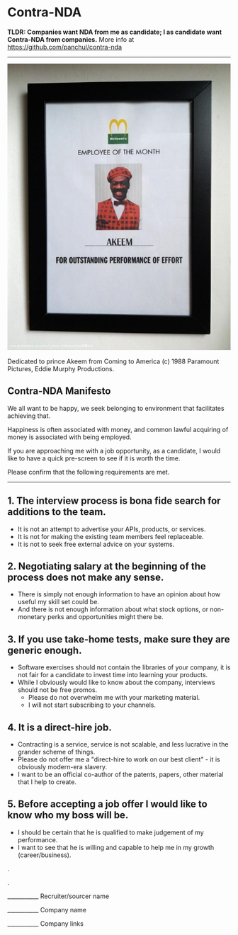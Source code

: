 # Contra-NDA

**TLDR: Companies want NDA from me as candidate; I as candidate want Contra-NDA from companies.**
More info at https://github.com/panchul/contra-nda

---

![Coming-To-America-Employee-of-the-Month-Certificate](pics/Coming-To-America-Employee-of-the-Month-Certificate-1.jpg)

Dedicated to prince Akeem from Coming to America (c) 1988 Paramount Pictures, Eddie Murphy Productions.

## Contra-NDA Manifesto

We all want to be happy, we seek belonging to environment that facilitates achieving that.

Happiness is often associated with money, and common lawful acquiring of money is associated with being employed.

If you are approaching me with a job opportunity, as a candidate, I would like to have a quick pre-screen to see if it is worth the time.

Please confirm that the following requirements are met.

---

## 1. The interview process is bona fide search for additions to the team.

- It is not an attempt to advertise your APIs, products, or services.
- It is not for making the existing team members feel replaceable.
- It is not to seek free external advice on your systems.

## 2. Negotiating salary at the beginning of the process does not make any sense.

- There is simply not enough information to have an opinion about how useful my skill set could be.
- And there is not enough information about what stock options, or non-monetary perks and opportunities might there be.

## 3. If you use take-home tests, make sure they are generic enough.

- Software exercises should not contain the libraries of your company, it is not fair for a candidate to invest time into learning your products.
- While I obviously would like to know about the company, interviews should not be free promos.
    - Please do not overwhelm me with your marketing material.
    - I will not start subscribing to your channels.

## 4. It is a direct-hire job.

- Contracting is a service, service is not scalable, and less lucrative in the grander scheme of things.
- Please do not offer me a "direct-hire to work on our best client" - it is obviously modern-era slavery.
- I want to be an official co-author of the patents, papers, other material that I help to create.

## 5. Before accepting a job offer I would like to know who my boss will be.

- I should be certain that he is qualified to make judgement of my performance.
- I want to see that he is willing and capable to help me in my growth (career/business).

.

.

___________ Recruiter/sourcer name


___________ Company name


___________ Company links
